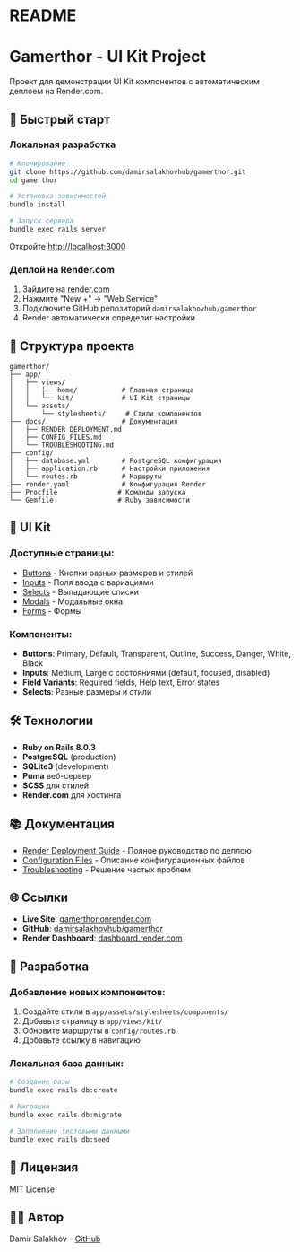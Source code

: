 # README

# Gamerthor - UI Kit Project

Проект для демонстрации UI Kit компонентов с автоматическим деплоем на Render.com.

## 🚀 Быстрый старт

### Локальная разработка

```bash
# Клонирование
git clone https://github.com/damirsalakhovhub/gamerthor.git
cd gamerthor

# Установка зависимостей
bundle install

# Запуск сервера
bundle exec rails server
```

Откройте [http://localhost:3000](http://localhost:3000)

### Деплой на Render.com

1. Зайдите на [render.com](https://render.com)
2. Нажмите "New +" → "Web Service"
3. Подключите GitHub репозиторий `damirsalakhovhub/gamerthor`
4. Render автоматически определит настройки

## 📁 Структура проекта

```
gamerthor/
├── app/
│   ├── views/
│   │   ├── home/           # Главная страница
│   │   └── kit/            # UI Kit страницы
│   └── assets/
│       └── stylesheets/     # Стили компонентов
├── docs/                   # Документация
│   ├── RENDER_DEPLOYMENT.md
│   ├── CONFIG_FILES.md
│   └── TROUBLESHOOTING.md
├── config/
│   ├── database.yml        # PostgreSQL конфигурация
│   ├── application.rb      # Настройки приложения
│   └── routes.rb           # Маршруты
├── render.yaml             # Конфигурация Render
├── Procfile               # Команды запуска
└── Gemfile                # Ruby зависимости
```

## 🎨 UI Kit

### Доступные страницы:
- [Buttons](https://gamerthor.onrender.com/kit/buttons) - Кнопки разных размеров и стилей
- [Inputs](https://gamerthor.onrender.com/kit/inputs) - Поля ввода с вариациями
- [Selects](https://gamerthor.onrender.com/kit/selects) - Выпадающие списки
- [Modals](https://gamerthor.onrender.com/kit/modals) - Модальные окна
- [Forms](https://gamerthor.onrender.com/kit/forms) - Формы

### Компоненты:
- **Buttons**: Primary, Default, Transparent, Outline, Success, Danger, White, Black
- **Inputs**: Medium, Large с состояниями (default, focused, disabled)
- **Field Variants**: Required fields, Help text, Error states
- **Selects**: Разные размеры и стили

## 🛠 Технологии

- **Ruby on Rails 8.0.3**
- **PostgreSQL** (production)
- **SQLite3** (development)
- **Puma** веб-сервер
- **SCSS** для стилей
- **Render.com** для хостинга

## 📚 Документация

- [Render Deployment Guide](docs/RENDER_DEPLOYMENT.md) - Полное руководство по деплою
- [Configuration Files](docs/CONFIG_FILES.md) - Описание конфигурационных файлов
- [Troubleshooting](docs/TROUBLESHOOTING.md) - Решение частых проблем

## 🌐 Ссылки

- **Live Site**: [gamerthor.onrender.com](https://gamerthor.onrender.com)
- **GitHub**: [damirsalakhovhub/gamerthor](https://github.com/damirsalakhovhub/gamerthor)
- **Render Dashboard**: [dashboard.render.com](https://dashboard.render.com)

## 🔧 Разработка

### Добавление новых компонентов:

1. Создайте стили в `app/assets/stylesheets/components/`
2. Добавьте страницу в `app/views/kit/`
3. Обновите маршруты в `config/routes.rb`
4. Добавьте ссылку в навигацию

### Локальная база данных:

```bash
# Создание базы
bundle exec rails db:create

# Миграции
bundle exec rails db:migrate

# Заполнение тестовыми данными
bundle exec rails db:seed
```

## 📝 Лицензия

MIT License

## 👨‍💻 Автор

Damir Salakhov - [GitHub](https://github.com/damirsalakhovhub)
